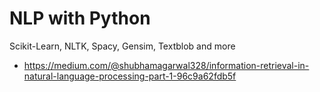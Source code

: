 # NLP with Python
Scikit-Learn, NLTK, Spacy, Gensim, Textblob and more  

* https://medium.com/@shubhamagarwal328/information-retrieval-in-natural-language-processing-part-1-96c9a62fdb5f  

